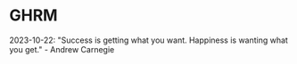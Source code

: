 # GHRM

2023-10-22: "Success is getting what you want. Happiness is wanting what you get." - Andrew Carnegie